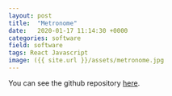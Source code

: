 ```yaml
---
layout: post
title:  "Metronome"
date:   2020-01-17 11:14:30 +0000
categories: software
field: software
tags: React Javascript
image: ({{ site.url }}/assets/metronome.jpg
---
```



You can see the github repository [here](https://github.com/DCHitch092/Metronome_App).


